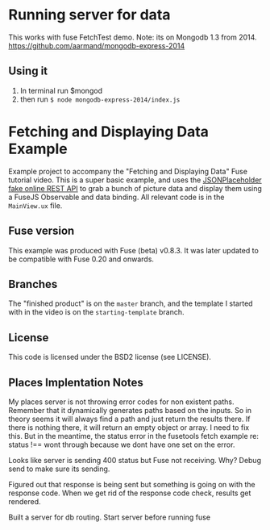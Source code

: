 # Running server for data
This works with fuse FetchTest demo. Note: its on Mongodb 1.3 from 2014. https://github.com/aarmand/mongodb-express-2014
## Using it
1. In terminal run $mongod
2. then run ```$ node mongodb-express-2014/index.js```

# Fetching and Displaying Data Example
Example project to accompany the "Fetching and Displaying Data" Fuse tutorial video. This is a super basic example, and uses the [JSONPlaceholder fake online REST API](http://jsonplaceholder.typicode.com) to grab a bunch of picture data and display them using a FuseJS Observable and data binding. All relevant code is in the `MainView.ux` file.

## Fuse version
This example was produced with Fuse (beta) v0.8.3. It was later updated to be compatible with Fuse 0.20 and onwards.

## Branches
The "finished product" is on the `master` branch, and the template I started with in the video is on the `starting-template` branch.

## License
This code is licensed under the BSD2 license (see LICENSE).

## Places Implentation Notes
My places server is not throwing error codes for non existent paths. Remember that it dynamically generates paths based on the inputs. So in theory seems it will always find a path and just return the results there. If there is nothing there, it will return an empty object or array. I need to fix this. But in the meantime, the status error in the fusetools fetch example re: status !== wont through because we dont have one set on the error.

Looks like server is sending 400 status but Fuse not receiving. Why? Debug send to make sure its sending.

Figured out that response is being sent but something is going on with the response code. When we get rid of the response code check, results get rendered.

Built a server for db routing. Start server before running fuse
